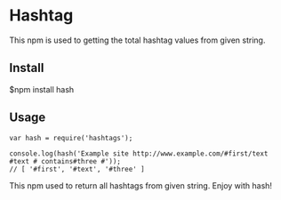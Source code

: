 # Hashtag

 This npm is used to getting the total hashtag values from given string.

## Install

 $npm install hash

## Usage

    var hash = require('hashtags');
    
    console.log(hash('Example site http://www.example.com/#first/text #text # contains#three #'));
    // [ '#first', '#text', '#three' ]
    
   This npm used to return all hashtags from given string. Enjoy with hash!
